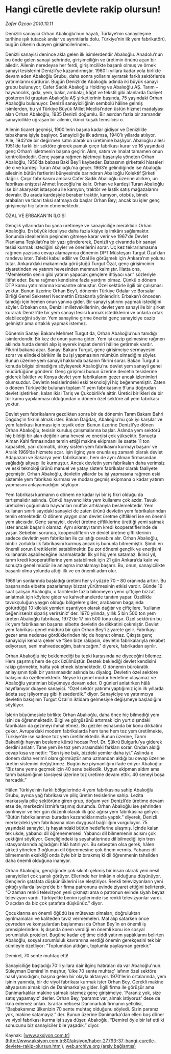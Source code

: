 # Hangi cüretle devlete rakip olursun!

*Zafer Özcan 2010.10.11*

<font class="agenda2NewsSpot">
 Denizlili sanayici Orhan Abalıoğlu’nun hayatı, Türkiye’nin sanayileşme tarihine ışık tutacak anılar ve ayrıntılarla dolu. Türkiye’nin ilk yem fabrikatörü, bugün ülkenin duayen girişimcilerinden...
</font>
<font class="newsDetail">
 <p>
  <p class="MsoNormal">
   Denizli sanayisi denince akla gelen ilk isimlerdendir Abalıoğlu. Anadolu’nun bu önde gelen sanayi şehrinde, girişimciliğin ve üretimin önünü açan bir ailedir. Ailenin neredeyse her ferdi, girişimcilikte başarılı olmuş ve örnek sanayi tesislerini Denizli’ye kazandırmıştır. 1960’lı yıllara kadar yola birlikte devam eden Abalıoğlu Grubu, daha sonra yollarını ayırarak farklı sektörlerde yatırımlarını sürdürür. Bugün Denizli’de Abalıoğlu adında iki büyük sanayi grubu bulunuyor; Cafer Sadık Abalıoğlu Holding ve Abalıoğlu AŞ. Tarım – hayvancılık, gıda, yem, bakır, ambalaj, kâğıt ve tekstil gibi alanlarda faaliyet gösteren iki gruptan Abalıoğlu AŞ şirketlerinin başında, 75 yaşındaki Orhan Abalıoğlu bulunuyor. Denizli sanayiciliğinin sembolü hâline gelmiş isimlerden, bu yıl Türkiye Büyük Millet Meclisi’nden üstün hizmet madalyası alan Orhan Abalıoğlu, 1935 Denizli doğumlu. Bir asırdan fazla bir zamandır sanayicilikle uğraşan bir ailenin, ikinci kuşak temsilcisi o.
  </p>
  <p class="MsoNormal">
   Ailenin ticaret geçmişi, 1900’lerin başına kadar gidiyor ve Denizli’de tabakhane işiyle başlıyor. Sanayiciliğe ilk adımsa, 1940’lı yıllarda atılıyor. Aile, 1942’de bir değirmen satın alarak un üretimine başlıyor. Abalıoğlu ailesi 1951’de farklı bir sektöre girerek pamuk çırçır fabrikası kurar ve 16 yaşındaki genç Orhan’ı işletmenin başına geçirir. Alım, satım ve imalat tamamen onun kontrolündedir. Genç yaşına rağmen işletmeyi başarıyla yöneten Orhan Abalıoğlu, 1956’da babası Baki Bey’i kaybeder. Babasının şirketteki hisseleri de o ve kardeşi Turan Abalıoğlu’na geçer. 1963’e gelindiğinde ise Abaloğlu ailesinin bütün fertlerini bünyesinde barındıran Abalıoğlu Kolektif Şirketi dağılır. Çırçır fabrikasını amcası Cafer Sadık Abalıoğlu üzerine alırken, un fabrikası eniştesi Ahmet İnceoğlu’na kalır. Orhan ve kardeşi Turan Abalıoğlu ise bir akaryakıt istasyonu ile kamyon, traktör ve lastik satış mağazalarını devralır. Bu arada kardeşiyle beraber traktör, kamyon, otobüs, binek arabaları ve ticari taksi satmaya da başlar Orhan Bey; ancak bu işler genç girişimciyi hiç tatmin etmemektedir.
  </p>
  <p class="MsoNormal">
   ÖZAL VE ERBAKAN’IN İLGİSİ
  </p>
  <p class="MsoNormal">
   Gençlik yıllarından bu yana üretmeye ve sanayiciliğe meraklıdır Orhan Abalıoğlu. En büyük idealiyse daha fazla kişiye iş imkânı sağlamaktır. Sonunda ideallerinin peşinden gitmeye karar verir ve 1967’de Devlet Planlama Teşkilatı’na bir yazı göndererek, Denizli ve civarında bir sanayi tesisi kurmak istediğini söyler ve önerilerini sorar. Üç kez tekrarlamasına rağmen yazısına cevap alamayınca dönemin DPT Müsteşarı Turgut Özal’dan randevu ister. Talebi kabul edilir ve Özal ile görüşmek için Ankara’nın yolunu tutar. Ankara’daki makamında görüştüğü Turgut Özal, genç girişimcinin ziyaretinden ve yatırım hevesinden
   <span>
   </span>
   memnun kalmıştır. Hatta ona, “Memleketin senin gibi yatırım yapacak gençlere ihtiyacı var.” sözleriyle iltifat eder. Buna rağmen kendisine fazla yardımı olmaz. Çünkü o dönem DTP kamu yatırımlarına konsantre olmuştur. Özel sektörle ilgili bir çalışması yoktur. Bunun üzerine Orhan Bey’i, dönemin Türkiye Odalar ve Borsalar Birliği Genel Sekreteri Necmettin Erbakan’a yönlendirir. Erbakan’ı önceden tanıdığı için hemen onun yanına gider. Bir sanayi yatırımı yapmak istediğini söyler. Erbakan ona, Denizli milletvekillerinin, devlet yem sanayi ile bir şirket kurarak Denizli’de bir yem sanayi tesisi kurmak istediklerini ve onlarla ortak olabileceğini söyler. Yem sanayiine girme önerisi genç sanayiciye cazip gelmiştir ama ortaklık yapmak istemez.
  </p>
  <p class="MsoNormal">
   Dönemin Sanayi Bakanı Mehmet Turgut da, Orhan Abalıoğlu’nun tanıdığı isimlerdendir. Bir kez de onun yanına gider. Yem işi cazip gelmesine rağmen aklında hurda demiri alıp
   <span>
   </span>
   işleyerek inşaat demiri hâline getirmek vardır. Fikrini bakana açar. Sanayi Bakanı Turgut, genç girişimciye sermayesini sorar ve elindeki birikim ile bu işi yapmasının mümkün olmadığını söyler. Bunun üzerine yem sanayii hakkında bakanın fikrini sorar. Bakan Turgut o konuda bilgisi olmadığını söyleyerek Abalıoğlu’nu devlet yem sanayii genel müdürlüğüne gönderir. Genç girişimci bunun üzerine devletin tesislerine giderek İskitler ve Konya devlet yem fabrikalarını gezer ancak izlenimleri olumsuzdur. Devletin tesislerindeki eski teknolojiyi hiç beğenmemiştir. Zaten o dönem Türkiye’de bulunan toplam 11 yem fabrikasının 9’unu doğrudan devlet işletirken, kalan ikisi Tariş ve Çukobirlik’e aittir. Üretici birlikleri de bir tür kamu yapılanması olduğundan o dönem özel sektöre ait yem fabrikası yoktur.
  </p>
  <p class="MsoNormal">
   Devlet yem fabrikalarını gezdikten sonra bir de dönemin Tarım Bakanı Bahri Dağdaş’ın fikrini almak ister. Bakan Dağdaş, Abalıoğlu’nu çok iyi karşılar ve yem fabrikası kurması için teşvik eder. Bunun üzerine Denizli’ye dönen Orhan Abalıoğlu, tesisin kuruluş çalışmalarına başlar. Aslında yem sektörü hiç bildiği bir alan değildir ama hevesi ve enerjisi çok yüksektir. Sonuçta Alman Kahl firmasından temin ettiği makine ekipmanı ile saatte 11 ton kapasiteli, yarı otomatik, dikey sistem yem fabrikasını kurmayı başarır ve Aralık 1969’da hizmete açar. İşin ilginç yanı onunla eş zamanlı olarak devlet Adapazarı ve Sakarya yem fabrikalarını, hem de aynı Alman firmasından sağladığı altyapı ile kurmuştur. Ancak devletin yem fabrikaları daha verimsiz ve eski teknoloji ürünü manuel ve yatay sistem fabrikalar olarak faaliyete geçmiştir. Orhan Abalıoğlu, devletin yıllardır bu işi yapmasına rağmen eski sistemle yem fabrikası kurması ve modası geçmiş ekipmana o kadar yatırım yapmasını anlayamadığını söylüyor.
  </p>
  <p class="MsoNormal">
   Yem fabrikası kurmanın o dönem ne kadar iyi bir iş fikri olduğu da tartışmalıdır aslında. Çünkü hayvancılıkta yem kullanımı çok azdır. Tavuk üreticileri çoğunlukla hayvanları mutfak artıklarıyla beslemektedir. Yem kullanan sınırlı sayıdaki sanayici de zaten ürünü devletin yem fabrikalarından temin etmektedir. O dönem yaygın olan devlet üretme çiftlikleri ise en önemli yem alıcısıdır. Genç sanayici, devlet üretme çiftliklerine ürettiği yemi satmak ister ancak başarılı olamaz. Aynı sıkıntıyı tarım kredi kooperatiflerinde de yaşar. Sebebini sorunca, kooperatiflerin ve devlet üretme çiftliklerinin sadece devletin yem fabrikaları ile çalıştığı cevabını alır. Orhan Abalıoğlu, binbir zorlukla ilk fabrikasını kurmuş ancak iş bununla bitmemiştir. Şimdi en önemli sorun ürettiklerini satabilmektir. Bu zor dönemi gençlik ve enerjisini kullanarak aşabileceğine inanmaktadır. İlk yıl hiç yem satamaz. İkinci yıl, tarım kredi kooperatiflerine yem satabilmek için 21 gün Ankara’da kalır ve sonuçta genel müdür ile anlaşma imzalamayı başarır. Bu, onun, sanayicilikte başarılı olma yolunda attığı ilk ve en önemli adım olur.
  </p>
  <p class="MsoNormal">
   1969’un sonlarında başladığı üretimi her yıl yüzde 70 – 80 oranında artırır. Bu başarısında elbette pazarlamayı bizzat yürütmesinin etkisi vardır. Günde 16 saat çalışan Abalıoğlu, o tarihlerde fazla bilinmeyen yemi çiftçiye bizzat anlatmak için köylere gider ve kahvehanelerde tanıtım yapar. Özellikle tavukçuluğun yaygın olduğu bölgelere gider, arabasının bagajında götürdüğü 10 kiloluk yemleri eşantiyon olarak dağıtır ve çiftçilere, ‘kullanın beğenirseniz sipariş verirsiniz’ der. 1970 yılında, yıllık 5 bin 500 ton yem üreten Abalıoğlu fabrikası, 1972’de 17 bin 500 tona ulaşır. Özel sektörün bu ilk yem fabrikasının başarısı elbette devletin de dikkatini çekmiştir. Devlet yem fabrikası genel müdürü bir gün Orhan Bey’i ziyarete gelir. Fabrikayı gezer ama nedense gördüklerinden hiç de hoşnut olmaz. Çıkışta genç sanayiciyi kenara çeker ve “Sen bize rakipsin, devletin fabrikalarıyla rekabet ediyorsun, seni mahvedeceğim, batıracağım.” diyerek, fabrikadan ayrılır.
  </p>
  <p class="MsoNormal">
   Orhan Abalıoğlu hiç beklemediği bu tepki karşısında ne diyeceğini bilemez. Hem şaşırmış hem de çok üzülmüştür. Destek beklediği devlet kendisini rakip görmekte, hatta yok etmek istemektedir. O dönemin bürokratik anlayışının tipik bir yansımasıdır aslında bu diyalog. Devletin özel sektöre bakışını da özetlemektedir. Neyse ki genel müdür hedefine ulaşamaz ve Abalıoğlu yatırımları büyümeye devam eder. O günleri anlatırken hâlâ hayıflanıyor duayen sanayici. “Özel sektör yatırımı yaptığımız için ilk yıllarda âdeta suç işliyormuş gibi hissederdik.” diyor. Sanayiciye ve yatırımcıya devletin bakışının Turgut Özal’ın iktidara gelmesiyle değişmeye başladığını söylüyor.
  </p>
  <p class="MsoNormal">
   İşlerin büyümesiyle birlikte Orhan Abalıoğlu, daha önce hiç bilmediği yem işini de öğrenmektedir. Bilgi ve görgüsünü artırmak için yurt dışındaki fabrikaları da gezmeyi ihmal etmez. Bu geziler esnasında bir konu dikkatini çeker. Avrupa’daki modern fabrikalarda hem tane hem toz yem üretilmekte, Türkiye’de ise sadece toz yem üretilmektedir. Bunun üzerine, Tarım Bakanlığı hayvan besleme kürsü hocası Prof. Dr. Şükrü Bulgurlu’ya giderek derdini anlatır. Tane yem ile toz yem arasındaki farkları sorar. Ondan aldığı cevap kısa ve nettir: “Sen işine bak, bizdeki yemler daha iyi.” Aslında o dönem daha verimli olanı görmüştür ama uzmandan aldığı bu cevap üzerine üretim sistemini değiştirmez. Bugün ise pişmanlığını ifade ediyor Abalıoğlu: “Biz tane yeme geçmek için 40 sene bekledik. Uygun ekipman aldım ama tarım bakanlığının tavsiyesi üzerine toz üretime devam ettik. 40 seneyi boşa harcadık.”
  </p>
  <p class="MsoNormal">
   Hâlen Türkiye’nin farklı bölgelerinde 4 yem fabrikasına sahip Abalıoğlu Grubu, ayrıca yağ fabrikası ve piliç üretim tesislerine sahip. Lezita markasıyla piliç sektörüne giren grup, doğum yeri Denizli’de üretime devam etse de, merkezini İzmir’e taşımış durumda. Orhan Abalıoğlu ise şehrinden ayrılmıyor ve her gün düzenli olarak ilk göz ağrısı yem fabrikasına geliyor. “Bütün fabrikalarımızı buradan kazandıklarımızla yaptık.” diyerek, Denizli merkezdeki yem fabrikasına olan duygusal bağlılığını vurguluyor. 75 yaşındaki sanayici, iş hayatındaki bütün hedeflerine ulaşmış. İçinde kalan tek ukde, yabancı dil öğrenememesi. Yabancı dil bilmemenin acısını çok çektiğini söylüyor. Gençliğindeki iş seyahatlerinde dil bilmediği için tren istasyonlarında ağladığını hâlâ hatırlıyor. Bu sebepten olsa gerek, hâlen şirketi yöneten 3 oğlunun dil öğrenmesine çok önem vermiş. Yabancı dil bilmemenin eksikliği onda öyle bir iz bırakmış ki dil öğrenmenin tahsilden daha önemli olduğuna inanıyor.
  </p>
  <p class="MsoNormal">
   Orhan Abalıoğlu, gençliğinde çok sıkıntı çekmiş bir insan olarak yeni nesil sanayicileri çok şanslı görüyor. Ellerinde her imkânın olduğunu düşünüyor. Gençlerin şatafata düşkünlüklerini ise eleştiriyor. Renkli televizyonların yeni çıktığı yıllarda İsviçre’de bir firma patronunu evinde ziyaret ettiğini belirterek, “O zaman renkli televizyon yeni çıkmıştı ama o patronun evinde siyah beyaz televizyon vardı. Türkiye’de benim işçilerimde ise renkli televizyonlar vardı. O açıdan da biz çok şatafata düşkünüz.” diyor.
  </p>
  <p class="MsoNormal">
   Çocuklarına en önemli öğüdü ise mütevazı olmaları, doğruluktan ayrılmamaları ve kaliteden taviz vermemeleri. Mal alıp satarken önce çevreden ve komşulardan başlanması da Orhan Bey’in en önemli iş prensiplerinden. İş dışında önem verdiği en önemli konu ise sosyal sorumluluk projeleri. Bugüne kadar eğitime ciddi yatırım yaptıklarını belirten Abalıoğlu, sosyal sorumluluk kavramına verdiği önemin gerekçesini tek bir cümleyle özetliyor: “Toplumdan aldığını, toplumla paylaşman gerekir.”
  </p>
  <p class="MsoNormal">
  </p>
  <p class="MsoNormal">
   Demirel, 70 sente muhtaç etti!
  </p>
  <p class="MsoNormal">
  </p>
  <p class="MsoNormal">
   Sanayiciliğe başladığı 70'li yıllara dair ilginç hatıraları da var Abalıoğlu'nun. Süleyman Demirel'in meşhur, ‘ülke 70 sente muhtaç' lafının özel sektöre nasıl yansıdığını, başına gelen bir olayla aktarıyor. 1970'lerin ortalarında, yem işinin yanında, bir de viyol fabrikası kurmak ister Orhan Bey. Gerekli makine altyapısını almak için de Danimarka'ya gider. İlgili firma ile görüşür ama Danimarkalılar makine satmak istemez genç girişimciye. ‘Paranız yok, size satış yapamayız' derler. Orhan Bey, ‘paramız var, almak istiyoruz' dese de ikna edemez onları. Israrlar neticesi Danimarkalı firmanın yetkilisi, “Başbakanınız ülkenizin 70 sente muhtaç olduğunu söyledi. Sizin paranız yok, makine satamayız.” der. Bunun üzerine Danimarka'dan elleri boş döner ve viyol fabrikası kurma işi suya düşer. Abalıoğlu, “Demirel öyle bir laf etti ki sonucunu biz sanayiciler bile yaşadık.” diyor.
  </p>
 </p>
</font>

Kaynak: [www.aksiyon.com.tr](http://www.aksiyon.com.tr:80/aksiyon/haber-27793-37-hangi-curetle-devlete-rakip-olursun.html), [web.archive.org (arşiv bağlantısı)](http://web.archive.org/web/20101201095804/http://www.aksiyon.com.tr:80/aksiyon/haber-27793-37-hangi-curetle-devlete-rakip-olursun.html)
